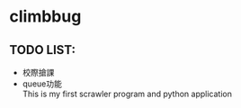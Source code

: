 # climbbug
## TODO LIST:
+ 校際搶課
+ queue功能  
This is my first scrawler program and python application
